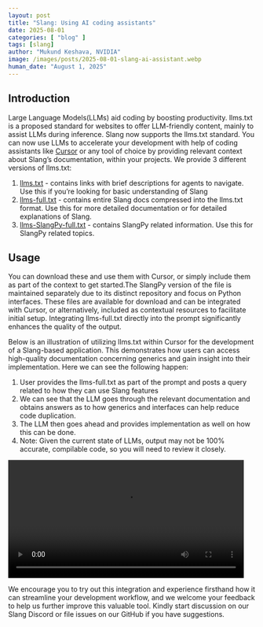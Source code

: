 ```yaml
---
layout: post
title: "Slang: Using AI coding assistants"
date: 2025-08-01
categories: [ "blog" ]
tags: [slang]
author: "Mukund Keshava, NVIDIA"
image: /images/posts/2025-08-01-slang-ai-assistant.webp
human_date: "August 1, 2025"
---
```


## Introduction

Large Language Models(LLMs) aid coding by boosting productivity. llms.txt is a proposed standard for websites to offer LLM-friendly content, mainly to assist LLMs during inference.
Slang now supports the llms.txt standard. You can now use LLMs to accelerate your development with help of coding assistants like [Cursor](https://cursor.com/agents) or any tool of choice by providing relevant context about Slang’s
documentation, within your projects. We provide 3 different versions of llms.txt:

1. [llms.txt](/docs/llms.txt) - contains links with brief descriptions for agents to navigate. Use this if you’re looking for basic understanding of Slang
2. [llms-full.txt](/docs/llms-full.txt) - contains entire Slang docs compressed into the llms.txt format. Use this for more detailed documentation or for detailed explanations of Slang.
3. [llms-SlangPy-full.txt](/docs/llms-slangpy-full.txt) - contains SlangPy related information. Use this for SlangPy related topics.

## Usage

You can download these and use them with Cursor, or simply include them as part of the context to get started.The SlangPy version of the file is maintained separately due to its distinct repository and focus on Python interfaces. These files are available for download and can be integrated with Cursor, or alternatively, included as contextual resources to facilitate initial setup.
Integrating llms-full.txt directly into the prompt significantly enhances the quality of the output. 

Below is an illustration of utilizing llms.txt within Cursor for the development of a Slang-based application. 
This demonstrates how users can access high-quality documentation concerning generics and gain insight into their implementation. Here we can see the following happen:

1. User provides the llms-full.txt as part of the prompt and posts a query related to how they can use Slang features
2. We can see that the LLM goes through the relevant documentation and obtains answers as to how generics and interfaces can help reduce code duplication.
3. The LLM then goes ahead and provides implementation as well on how this can be done.
4. Note: Given the current state of LLMs, output may not be 100% accurate, compilable code, so you will need to review it closely.

<video width="480" controls>
  <source src="/images/posts/2025-08-01-slang-ai-assistant.webm" type="video/webm">
  Your browser does not support the video tag.
</video>

We encourage you to try out this integration and experience firsthand how it can streamline your development workflow, 
and we welcome your feedback to help us further improve this valuable tool. Kindly start discussion on our Slang Discord or file issues on our GitHub if you have suggestions.
